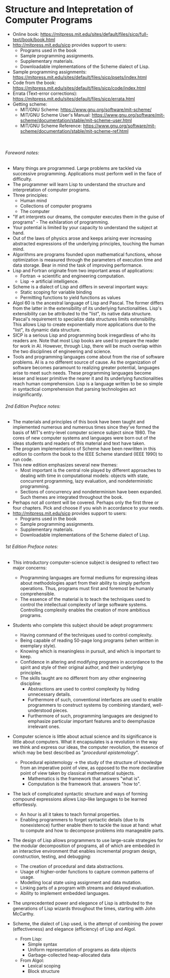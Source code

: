 # Structure and Intepretation of Computer Programs

- Online book: <https://mitpress.mit.edu/sites/default/files/sicp/full-text/book/book.html>
- <http://mitpress.mit.edu/sicp> provides support to users:
    - Programs used in the book
    - Sample programming assignments.
    - Supplementary materials.
    - Downloadable implementations of the Scheme dialect of Lisp.
- Sample programming assignments: <https://mitpress.mit.edu/sites/default/files/sicp/psets/index.html>
- Code from the book: <https://mitpress.mit.edu/sites/default/files/sicp/code/index.html>
- Errata (Text-error corrections): <https://mitpress.mit.edu/sites/default/files/sicp/errata.html>
- Getting scheme:
	- MIT/GNU Scheme: <https://www.gnu.org/software/mit-scheme/>
	- MIT/GNU Scheme User's Manual: <https://www.gnu.org/software/mit-scheme/documentation/stable/mit-scheme-user.html>
	- MIT/GNU Scheme Reference: <https://www.gnu.org/software/mit-scheme/documentation/stable/mit-scheme-ref.html>

<br>

###### Foreword notes:
- Many things are programmed. Large problems are tackled via successive programming. Applications must perform well in the face of difficulty.
- The programmer will learn Lisp to understand the structure and interpretation of computer programs.
- Three principles:
    - Human mind
    - Collections of computer programs
    - The computer
- "If art interprets our dreams, the computer executes them in the guise of programs" - The exhilaration of programming.
- Your potential is limited by your capacity to understand the subject at hand.
- Out of the laws of physics arose and keeps arising ever increasing abstracted expressions of the underlying principles, touching the human mind.
- Algorithms are programs founded upon mathematical functions, whose optimization is measured through the parameters of execution time and data storage. Bear in mind the task of improving performance.
- Lisp and Fortran originate from two important areas of applications:
    - Fortran -> scientific and engineering computation.
    - Lisp -> artificial intelligence.
- Scheme is a dialect of Lisp and differs in several important ways:
    - Static scoping for variable binding
    - Permitting functions to yield functions as values
- Algol 60 is the ancestral language of Lisp and Pascal. The former differs from the latter in the extensibility of its underlying functionalities. Lisp's extensibility can be attributed to the "list", its native data structure. Pascal's requirement to specialize data structures limits extensibility. This allows Lisp to create exponentially more applications due to the "list", its dynamic data structure.
- SICP is a serious Lisp and programming book irregardless of who its readers are. Note that most Lisp books are used to prepare the reader for work in AI. However, through Lisp, there will be much overlap within the two disciplines of engineering and science.
- Tools and programming languages come about from the rise of software problems. AI is a no different source of cause. As the organization of software becomes paramount to realizing greater potential, languages arise to meet such needs. These programming languages become lesser and lesser primitive the nearer it and its underlying functionalities reach human comprehension. Lisp is a language written to be so simple in syntactical comprehension that parsing technologies act insignificantly.

###### 2nd Edition Preface notes:
- The materials and principles of this book have been taught and implemented numerous and numerous times since they've formed the basis of MIT's entry-level computer science subject since 1980. The cores of new computer systems and languages were born out of the ideas students and readers of this material and text have taken.
- The program implementations of Scheme have been rewritten in this edition to conform the book to the IEEE Scheme standard (IEEE 1990) to run code.
- This new edition emphasizes several new themes:
    - Most important is the central role played by different approaches to dealing with time in computational models: objects with state, concurrent programming, lazy evaluation, and nondeterministic programming.
    - Sections of concurrency and nondeterminism have been expanded. Such themes are integrated throughout the book.
- Perhaps not all content will be covered. Perhaps only the first three or four chapters. Pick and choose if you wish in accordance to your needs.
- <http://mitpress.mit.edu/sicp> provides support to users:
    - Programs used in the book
    - Sample programming assignments.
    - Supplementary materials.
    - Downloadable implementations of the Scheme dialect of Lisp.

###### 1st Edition Preface notes:
- This introductory computer-science subject is designed to reflect two major concerns:
    - Programming languages are formal mediums for expressing ideas about methodologies apart from their ability to simply perform operations. Thus, programs must first and foremost be humanly comprehensible.
    - The essence of the material is to teach the techniques used to control the intellectual complexity of large software systems. Controlling complexity enables the creation of more ambitious programs.


- Students who complete this subject should be adept programmers:
    - Having command of the techniques used to control complexity.
    - Being capable of reading 50-page long programs (when written in exemplary style).
    - Knowing which is meaningless in pursuit, and which is important to keep.
    - Confidence in altering and modifying programs in accordance to the spirit and style of their original author, and their underlying principles.
    - The skills taught are no different from any other engineering discipline:
        - Abstractions are used to control complexity by hiding unnecessary details.
        - Furthermore of such, conventional interfaces are used to enable programmers to construct systems by combining standard, well-understood pieces.
        - Furthermore of such, programming languages are designed to emphasize particular important features and to deemphasize irrelevant ones.


- Computer science is little about actual science and its significance is little about computers. What it encapsulates is a revolution in the way we think and express our ideas, the computer revolution, the essence of which may be best described as "*procedural epistemology*".
    - Procedural epistemology -> the study of the structure of knowledge from an imperative point of view, as opposed to the more declarative point of view taken by classical mathematical subjects.
        - Mathematics is the framework that answers "what is".
        - Computation is the framework that. answers "how to".


- The lack of complicated syntactic structure and ways of forming compound expressions allows Lisp-like languages to be learned effortlessly.
    - An hour is all it takes to teach formal properties.
    - Enabling programmers to forget syntactic details (due to its nonexistence) further enable them to tackle the issue at hand: what to compute and how to decompose problems into manageable parts.


- The design of Lisp allows programmers to use large-scale strategies for the modular decomposition of programs, all of which are embedded in an interactive environment that enables incremental program design, construction, testing, and debugging:
    - The creation of procedural and data abstractions.
    - Usage of higher-order functions to capture common patterns of usage.
    - Modelling local state using assignment and data mutation.
    - Linking parts of a program with streams and delayed evaluation.
    - Ability to implement embedded languages.


- The unprecedented power and elegance of Lisp is attributed to the generations of Lisp wizards throughout the times, starting with John McCarthy.


- Scheme, the dialect of Lisp used, is the attempt of combining the power (effectiveness) and elegance (efficiency) of Lisp and Algol.
	- From Lisp:
		- Simple syntax
		- Uniform representation of programs as data objects
		- Garbage-collected heap-allocated data
	- From Algol:
		- Lexical scoping
		- Block structure

